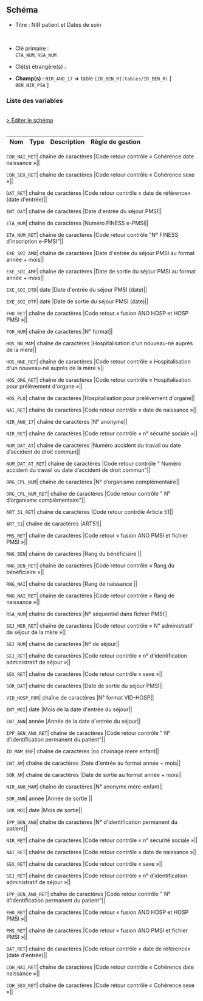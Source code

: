 ## Schéma


- Titre : NIR patient et Dates de soin
<br />


- Clé primaire : <br />`ETA_NUM`, `RSA_NUM`<br />


- Clé(s) étrangère(s) : <br />

- **Champ(s) :** `NIR_ANO_17`
  => table `[IR_BEN_R](tables/IR_BEN_R)` [ `BEN_NIR_PSA` ]<br />

 
### Liste des variables
<br />
<div>
    <a href="https://gitlab.com/healthdatahub/applications-du-hdh/schema-snds/-/tree/master/schemas/T_MCOaaC/T_MCOaaC.json"
       target="_blank" rel="noopener noreferrer">> Éditer le schéma</a>
</div>
<br />

Nom | Type | Description | Règle de gestion
-|-|-|-



`COH_NAI_RET`| chaîne de caractères |Code retour contrôle « Cohérence date naissance »||

`COH_SEX_RET`| chaîne de caractères |Code retour contrôle « Cohérence sexe »||

`DAT_RET`| chaîne de caractères |Code retour contrôle « date de référence» (date d'entrée)||

`ENT_DAT`| chaîne de caractères |Date d'entrée du séjour PMSI||

`ETA_NUM`| chaîne de caractères |Numéro FINESS e-PMSI||

`ETA_NUM_RET`| chaîne de caractères |Code retour contrôle "N° FINESS d’inscription e-PMSI"||

`EXE_SOI_AMD`| chaîne de caractères |Date d'entrée du séjour PMSI au format année + mois||

`EXE_SOI_AMF`| chaîne de caractères |Date de sortie du séjour PMSI au format année + mois||

`EXE_SOI_DTD`| date |Date d'entrée du séjour PMSI (date)||

`EXE_SOI_DTF`| date |Date de sortie du séjour PMSI (date)||

`FHO_RET`| chaîne de caractères |Code retour « fusion ANO HOSP et HOSP PMSI »||

`FOR_NUM`| chaîne de caractères |N° format||

`HOS_NN_MAM`| chaîne de caractères |Hospitalisation d'un nouveau-né auprès de la mère||

`HOS_NNE_RET`| chaîne de caractères |Code retour contrôle « Hospitalisation d'un nouveau-né auprès de la mère »||

`HOS_ORG_RET`| chaîne de caractères |Code retour contrôle « Hospitalisation pour prélèvement d'organe »||

`HOS_PLO`| chaîne de caractères |Hospitalisation pour prélèvement d'organe||

`NAI_RET`| chaîne de caractères |Code retour contrôle « date de naissance »||

`NIR_ANO_17`| chaîne de caractères |N° anonyme||

`NIR_RET`| chaîne de caractères |Code retour contrôle « n° sécurité sociale »||

`NUM_DAT_AT`| chaîne de caractères |Numéro accident du travail ou date d’accident de droit commun||

`NUM_DAT_AT_RET`| chaîne de caractères |Code retour contrôle " Numéro accident du travail ou date d’accident de droit commun"||

`ORG_CPL_NUM`| chaîne de caractères |N° d’organisme complémentaire||

`ORG_CPL_NUM_RET`| chaîne de caractères |Code retour contrôle " N° d’organisme complémentaire"||

`ART_51_RET`| chaîne de caractères |Code retour contrôle Article 51||

`ART_51`| chaîne de caractères |ART51||

`PMS_RET`| chaîne de caractères |Code retour « fusion ANO PMSI et fichier PMSI »||

`RNG_BEN`| chaîne de caractères |Rang du bénéficiaire ||

`RNG_BEN_RET`| chaîne de caractères |Code retour contrôle « Rang du bénéficiaire »||

`RNG_NAI`| chaîne de caractères |Rang de naissance ||

`RNG_NAI_RET`| chaîne de caractères |Code retour contrôle « Rang de naissance »||

`RSA_NUM`| chaîne de caractères |N° séquentiel dans fichier PMSI||

`SEJ_MER_RET`| chaîne de caractères |Code retour contrôle « N° administratif de séjour de la mère »||

`SEJ_NUM`| chaîne de caractères |N° de séjour||

`SEJ_RET`| chaîne de caractères |Code retour contrôle « n° d’identification administratif de séjour »||

`SEX_RET`| chaîne de caractères |Code retour contrôle « sexe »||

`SOR_DAT`| chaîne de caractères |Date de sortie du séjour PMSI||

`VID_HOSP_FOR`| chaîne de caractères |N° format VID-HOSP||

`ENT_MOI`| date |Mois de la date d'entrée du séjour||

`ENT_ANN`| année |Année de la date d'entrée du séjour||

`IPP_BEN_ANO_RET`| chaîne de caractères |Code retour contrôle " N° d'identification permanent du patient"||

`ID_MAM_ENF`| chaîne de caractères |no chainage mere enfant||

`ENT_AM`| chaîne de caractères |Date d'entrée au format année + mois||

`SOR_AM`| chaîne de caractères |Date de sortie au format année + mois||

`NIR_ANO_MAM`| chaîne de caractères |N° anonyme mère-enfant||

`SOR_ANN`| année |Année de sortie ||

`SOR_MOI`| date |Mois de sortie||

`IPP_BEN_ANO`| chaîne de caractères |N° d'identification permanent du patient||

`NIR_RET`| chaîne de caractères |Code retour contrôle « n° sécurité sociale »||

`NAI_RET`| chaîne de caractères |Code retour contrôle « date de naissance »||

`SEX_RET`| chaîne de caractères |Code retour contrôle « sexe »||

`SEJ_RET`| chaîne de caractères |Code retour contrôle « n° d’identification administratif de séjour »||

`IPP_BEN_ANO_RET`| chaîne de caractères |Code retour contrôle " N° d'identification permanent du patient"||

`FHO_RET`| chaîne de caractères |Code retour « fusion ANO HOSP et HOSP PMSI »||

`PMS_RET`| chaîne de caractères |Code retour « fusion ANO PMSI et fichier PMSI »||

`DAT_RET`| chaîne de caractères |Code retour contrôle « date de référence» (date d'entrée)||

`COH_NAI_RET`| chaîne de caractères |Code retour contrôle « Cohérence date naissance »||

`COH_SEX_RET`| chaîne de caractères |Code retour contrôle « Cohérence sexe »||
